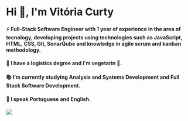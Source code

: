 # Hi 👋, I'm Vitória Curty


#### ⚡ Full-Stack Software Engineer with 1 year of experience in the area of tecnology, developing projects using technologies such as JavaScript, HTML, CSS, Git, SonarQube and knowledge in agile scrum and kanban methodology.
#### 🧠 I have a logistics degree and i'm vegetarin 🌱.
#### 📚 I’m currently studying Analysis and Systems Development and Full Stack Software Development.
#### 💬 I speak Portuguese and English.

<div>
  
 <a href="https://www.linkedin.com/in/curtyvitoria/" target="_blank"><img src="https://img.shields.io/badge/-LinkedIn-%230077B5?style=for-the-badge&logo=linkedin&logoColor=white" target="_blank"></a> 
  
</div>
